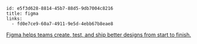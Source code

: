 ```
id: e5f3d628-8814-45b7-88d5-9db7004c8216
title: figma
links:
  - fd0e7ce9-60a7-4911-9e5d-4ebb67b8eae8
```

[Figma helps teams create, test, and ship better designs from start to finish.][1]

[1]: https://www.figma.com/  
